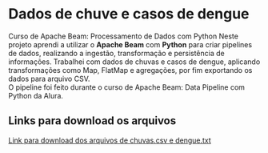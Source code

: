 # Dados de chuve e casos de dengue

Curso de Apache Beam: Processamento de Dados com Python
Neste projeto aprendi a utilizar o **Apache Beam** com **Python** para criar pipelines de dados, realizando a ingestão, transformação e persistência de informações. Trabalhei com dados de chuvas e casos de dengue, aplicando transformações como Map, FlatMap e agregações, por fim exportando os dados para arquivo CSV.  
O pipeline foi feito durante o curso de Apache Beam: Data Pipeline com Python da Alura.
## Links para download os arquivos
[Link para download dos arquivos de chuvas.csv e dengue.txt](https://cdn3.gnarususercontent.com.br/1954-apachebeam/alura-apachebeam-basedados.rar)